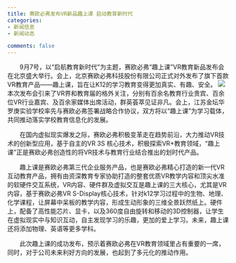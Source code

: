 ```yaml
---
title: 赛欧必弗发布VR新品趣上课 启动教育新时代
categories:
- 新闻信息
- 新闻动态

comments: false
---
```

　　9月7号，以“启航教育新时代”为主题，赛欧必弗“趣上课”VR教育新品发布会在北京盛大举行。会上，北京赛欧必弗科技股份有限公司正式对外发布了旗下首款VR教育产品——趣上课，旨在让K12的学习教育变得更加真实、有趣、安全。
<img src="/css/images/news/news160907.jpg">
　　本次发布会引来了VR界和教育届的格外关注，分别有百余名教育行业贵宾、百余位VR行业嘉宾、及百余家媒体出席活动，群英荟萃见证非凡。会上，江苏金坛华罗庚实验学校率先与赛欧必弗签署战略合作协议，双方将以“趣上课”为学习载体，共同推动落实学校教育信息化的发展。

　　在国内虚拟现实爆发之际，赛欧必弗积极变革走在趋势前沿，大力推动VR技术的创新型应用，基于自主的VR 3S 核心技术，积极探索VR+教育领域，“趣上课”正是赛欧必弗创造性的将VR技术与教育行业结合推出的划时代产品。

　　趣上课是赛欧必弗第三代企业服务产品，也是赛欧必弗精心打造的新一代VR互动教育产品，拥有由资深教育专家协助打造的整套优质VR教学内容和顶尖水准的软硬件交互系统，VR内容、硬件群及虚拟交互是趣上课的三大核心，尤其是VR内容，基于赛欧必弗VR S-Display核心技术，针对k12学习过程中的生物、地理、化学课程，让屏幕中呆板的教学内容，形成生动形象的三维全景跃然纸上。硬件上，配备了高性能芯片、显卡，以及360度自由旋转和移动的3D控制器，让学生在虚拟现实中与知识互动，自主发现学习的乐趣，更加的爱上学习。未来，趣上课还将添加物理、英语等更多学科。

　　此次趣上课的成功发布，预示着赛欧必弗在VR教育领域里占有重要的一席，同时，对于公司未来利好方向的发展，也起到了多元化的推动作用。
